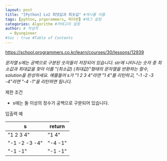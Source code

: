 ```yaml
---
layout: post
title: "[Python] Lv2 최댓값과 최솟값" #게시물 이름
tags: [pyhton, prgorammers, 파이썬] #태그 설정
categories: Algorithm #카테고리 설정
author: # 작성자
  - Byungineer
#toc : true #Table of Contents
---
```


<https://school.programmers.co.kr/learn/courses/30/lessons/12939>

_문자열 s에는 공백으로 구분된 숫자들이 저장되어 있습니다. str에 나타나는 숫자 중 최소값과 최대값을 찾아 이를 "(최소값) (최대값)"형태의 문자열을 반환하는 함수, solution을 완성하세요.
예를들어 s가 "1 2 3 4"라면 "1 4"를 리턴하고, "-1 -2 -3 -4"라면 "-4 -1"을 리턴하면 됩니다._

제한 조건
- s에는 둘 이상의 정수가 공백으로 구분되어 있습니다.

입출력 예

s | return
--------------------- | ---------------------
"1 2 3 4" |	"1 4"
"-1 -2 -3 -4" |	"-4 -1"
"-1 -1" |	"-1 -1"

